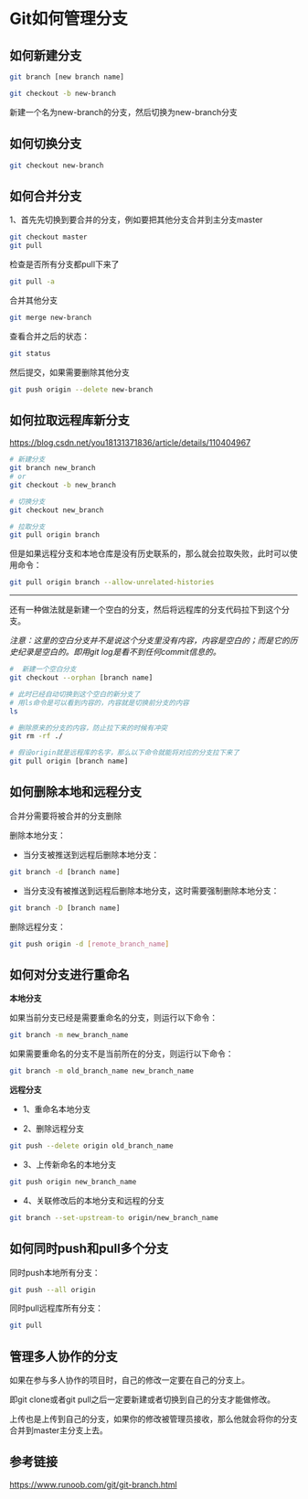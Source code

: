 # Git如何管理分支

## 如何新建分支

```bash
git branch [new branch name]
```

```bash
git checkout -b new-branch
```

新建一个名为new-branch的分支，然后切换为new-branch分支

## 如何切换分支

```bash
git checkout new-branch
```

## 如何合并分支

1、首先先切换到要合并的分支，例如要把其他分支合并到主分支master

```bash
git checkout master
git pull
```

检查是否所有分支都pull下来了

```bash
git pull -a
```

合并其他分支
```bash
git merge new-branch
```

查看合并之后的状态：
```bash
git status
```

然后提交，如果需要删除其他分支
```bash
git push origin --delete new-branch
```

## 如何拉取远程库新分支

https://blog.csdn.net/you18131371836/article/details/110404967

```bash
# 新建分支
git branch new_branch
# or
git checkout -b new_branch

# 切换分支
git checkout new_branch

# 拉取分支
git pull origin branch
```

但是如果远程分支和本地仓库是没有历史联系的，那么就会拉取失败，此时可以使用命令：

```bash
git pull origin branch --allow-unrelated-histories
```

----

还有一种做法就是新建一个空白的分支，然后将远程库的分支代码拉下到这个分支。

*注意：这里的空白分支并不是说这个分支里没有内容，内容是空白的；而是它的历史纪录是空白的。即用git log是看不到任何commit信息的。*

```bash
#  新建一个空白分支
git checkout --orphan [branch name]

# 此时已经自动切换到这个空白的新分支了
# 用ls命令是可以看到内容的，内容就是切换前分支的内容
ls

# 删除原来的分支的内容，防止拉下来的时候有冲突
git rm -rf ./

# 假设origin就是远程库的名字，那么以下命令就能将对应的分支拉下来了
git pull origin [branch name]
```

## 如何删除本地和远程分支

合并分需要将被合并的分支删除

删除本地分支：

* 当分支被推送到远程后删除本地分支：
```bash
git branch -d [branch name]
```

* 当分支没有被推送到远程后删除本地分支，这时需要强制删除本地分支：
```bash
git branch -D [branch name]
```

删除远程分支：

```bash
git push origin -d [remote_branch_name]
```

## 如何对分支进行重命名

**本地分支**

如果当前分支已经是需要重命名的分支，则运行以下命令：
```bash
git branch -m new_branch_name
```

如果需要重命名的分支不是当前所在的分支，则运行以下命令：

```bash
git branch -m old_branch_name new_branch_name
```

**远程分支**

* 1、重命名本地分支

* 2、删除远程分支

```bash
git push --delete origin old_branch_name
```

* 3、上传新命名的本地分支

```bash
git push origin new_branch_name
```

* 4、关联修改后的本地分支和远程的分支

```bash
git branch --set-upstream-to origin/new_branch_name
```

## 如何同时push和pull多个分支

同时push本地所有分支：

```bash
git push --all origin
```

同时pull远程库所有分支：

```bash
git pull
```

## 管理多人协作的分支

如果在参与多人协作的项目时，自己的修改一定要在自己的分支上。

即git clone或者git pull之后一定要新建或者切换到自己的分支才能做修改。

上传也是上传到自己的分支，如果你的修改被管理员接收，那么他就会将你的分支合并到master主分支上去。

## 参考链接

https://www.runoob.com/git/git-branch.html

